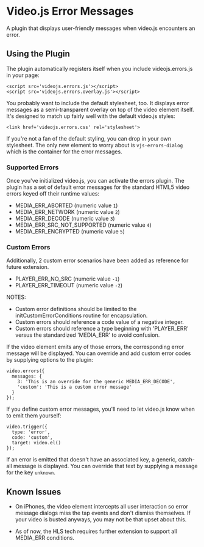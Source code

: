 Video.js Error Messages
=======================
A plugin that displays user-friendly messages when video.js encounters an error.

Using the Plugin
----------------
The plugin automatically registers itself when you include videojs.errors.js in your page:

    <script src='videojs.errors.js'></script>
    <script src='videojs.errors.overlay.js'></script>

You probably want to include the default stylesheet, too. It displays error messages as a semi-transparent overlay on top of the video element itself. It's designed to match up fairly well with the default video.js styles:

    <link href='videojs.errors.css' rel='stylesheet'>

If you're not a fan of the default styling, you can drop in your own stylesheet. The only new element to worry about is `vjs-errors-dialog` which is the container for the error messages.

### Supported Errors

Once you've initialized video.js, you can activate the errors plugin. The plugin has a set of default error messages for the standard HTML5 video errors keyed off their runtime values:

- MEDIA_ERR_ABORTED (numeric value `1`)
- MEDIA_ERR_NETWORK (numeric value `2`)
- MEDIA_ERR_DECODE (numeric value `3`)
- MEDIA_ERR_SRC_NOT_SUPPORTED (numeric value `4`)
- MEDIA_ERR_ENCRYPTED (numeric value `5`)

### Custom Errors

Additionally, 2 custom error scenarios have been added as reference for future extension. 

- PLAYER_ERR_NO_SRC (numeric value `-1`)
- PLAYER_ERR_TIMEOUT (numeric value `-2`)

NOTES: 

- Custom error definitions should be limited to the initCustomErrorConditions routine for encapsulation.
- Custom errors should reference a code value of a negative integer.
- Custom errors should reference a type beginning with 'PLAYER_ERR' versus the standardized 'MEDIA_ERR' to avoid confusion.

If the video element emits any of those errors, the corresponding error message will be displayed. You can override and add custom error codes by supplying options to the plugin:

    video.errors({
      messages: {
        3: 'This is an override for the generic MEDIA_ERR_DECODE',
        'custom': 'This is a custom error message'
      }
    });

If you define custom error messages, you'll need to let video.js know when to emit them yourself:

    video.trigger({
      type: 'error',
      code: 'custom',
      target: video.el()
    });

If an error is emitted that doesn't have an associated key, a generic, catch-all message is displayed. You can override that text by supplying a message for the key `unknown`.

Known Issues
------------
- On iPhones, the video element intercepts all user interaction so error message dialogs miss the tap events and don't dismiss themselves. If your video is busted anyways, you may not be that upset about this.

- As of now, the HLS tech requires further extension to support all MEDIA_ERR conditions.